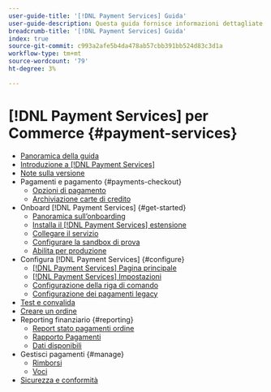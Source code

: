 ```yaml
---
user-guide-title: '[!DNL Payment Services] Guida'
user-guide-description: Questa guida fornisce informazioni dettagliate sull’installazione e la configurazione [!DNL Payment Services] per [!DNL Adobe Commerce] o [!DNL Magento Open Source] archiviare.
breadcrumb-title: '[!DNL Payment Services] Guida'
index: true
source-git-commit: c993a2afe5b4da478ab57cbb391bb524d83c3d1a
workflow-type: tm+mt
source-wordcount: '79'
ht-degree: 3%

---
```



# [!DNL Payment Services] per Commerce {#payment-services}

- [Panoramica della guida](guide-overview.md)
- [Introduzione a [!DNL Payment Services]](overview.md)
- [Note sulla versione](release-notes.md)
- Pagamenti e pagamento {#payments-checkout}
   - [Opzioni di pagamento](payments-options.md)
   - [Archiviazione carte di credito](vaulting.md)
- Onboard [!DNL Payment Services] {#get-started}
   - [Panoramica sull’onboarding](onboard.md)
   - [Installa il [!DNL Payment Services] estensione](install.md)
   - [Collegare il servizio](connect.md)
   - [Configurare la sandbox di prova](sandbox.md)
   - [Abilita per produzione](production.md)
- Configura [!DNL Payment Services] {#configure}
   - [[!DNL Payment Services] Pagina principale](payments-home.md)
   - [[!DNL Payment Services] Impostazioni](settings.md)
   - [Configurazione della riga di comando](configure-cli.md)
   - [Configurazione dei pagamenti legacy](configure-admin.md)
- [Test e convalida](test-validate.md)
- [Creare un ordine](create-order.md)
- Reporting finanziario {#reporting}
   - [Report stato pagamenti ordine](order-payment-status.md)
   - [Rapporto Pagamenti](payouts.md)
   - [Dati disponibili](data.md)
- Gestisci pagamenti {#manage}
   - [Rimborsi](refunds.md)
   - [Voci](voids.md)
- [Sicurezza e conformità](security.md)
